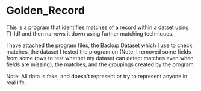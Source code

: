 # Golden_Record

This is a program that identifies matches of a record within a datset using Tf-Idf and then narrows it down using further matching techniques.

I have attached the program files, the Backup Dataset which I use to check matches, the dataset I tested the program on (Note: I removed some fields from some rows to test whether my dataset can detect matches even when fields are missing), the matches, and the groupings created by the program.

Note: All data is fake, and doesn't represent or try to represent anyone in real life.
